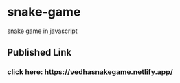 # snake-game
 snake game in javascript
 
## Published Link

### click here: https://vedhasnakegame.netlify.app/

